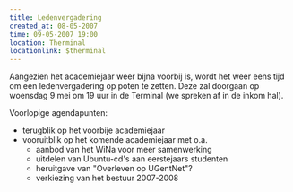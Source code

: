 ```yaml
---
title: Ledenvergadering
created_at: 08-05-2007
time: 09-05-2007 19:00
location: Therminal
locationlink: $therminal
---
```


Aangezien het academiejaar weer bijna voorbij is, wordt het weer eens tijd
om een ledenvergadering op poten te zetten. Deze zal doorgaan op woensdag 9 mei om 19 uur in de Terminal (we spreken af in de inkom hal).

Voorlopige agendapunten:

* terugblik op het voorbije academiejaar
* vooruitblik op het komende academiejaar met o.a.
  - aanbod van het WiNa voor meer samenwerking
  - uitdelen van Ubuntu-cd's aan eerstejaars studenten
  - heruitgave van "Overleven op UGentNet"?
  - verkiezing van het bestuur 2007-2008
